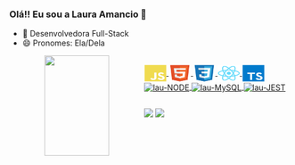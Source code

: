 ### Olá!! Eu sou a Laura Amancio 👋

- 🔭 Desenvolvedora Full-Stack
- 😄 Pronomes: Ela/Dela

<div align="center">
  <a href="https://github.com/lauraamancio">
  <img height="180em" align="left" width="48%" src="https://github-readme-stats.vercel.app/api/top-langs/?username=lauraamancio&layout=compact&theme=gruvbox"/>
</div>
  
 <div style="display: inline_block"><br>
  <img align="center" alt="lau-Js" height="30" width="40" src="https://raw.githubusercontent.com/devicons/devicon/master/icons/javascript/javascript-plain.svg">
  <img align="center" alt="lau-HTML" height="30" width="40" src="https://raw.githubusercontent.com/devicons/devicon/master/icons/html5/html5-original.svg">
  <img align="center" alt="lau-CSS" height="30" width="40" src="https://raw.githubusercontent.com/devicons/devicon/master/icons/css3/css3-original.svg">
  <img align="center" alt="lau-React" height="30" width="40" src="https://raw.githubusercontent.com/devicons/devicon/master/icons/react/react-original.svg">
  <img align="center" alt="lau-Ts" height="30" width="40" src="https://raw.githubusercontent.com/devicons/devicon/master/icons/typescript/typescript-plain.svg">
  <img align="center" alt="lau-NODE" height="30" width="40" src="https://cdn.jsdelivr.net/gh/devicons/devicon/icons/nodejs/nodejs-original.svg">
  <img align="center" alt="lau-MySQL" height="30" width="40" src="https://cdn.jsdelivr.net/gh/devicons/devicon/icons/mysql/mysql-original.svg" />
  <img align="center" alt="lau-JEST" height="30" width="40" src="https://cdn.jsdelivr.net/gh/devicons/devicon/icons/jest/jest-plain.svg" />
</div>
  
  ##
  
 <div>
  <a href = "mailto:lauran.amancio@gmail.com"><img src="https://img.shields.io/badge/-Gmail-%23333?style=for-the-badge&logo=gmail&logoColor=white" target="_blank"></a>
  <a href="https://www.linkedin.com/in/laura-amancio-9b3b8b168/" target="_blank"><img src="https://img.shields.io/badge/-LinkedIn-%230077B5?style=for-the-badge&logo=linkedin&logoColor=white" target="_blank"></a> 
 </div>
